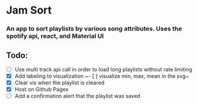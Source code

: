 # Jam Sort
### An app to sort playlists by various song attributes. Uses the spotify api, react, and Material UI

## Todo:
- [ ] Use multi track api call in order to load long playlists without rate limiting
- [x] Add labeling to visualization
~- [ ] visualize min, max, mean in the svg~
- [x] Clear vis when the playlist is cleared
- [x] Host on Github Pages
- [ ] Add a confirmation alert that the playlist was saved